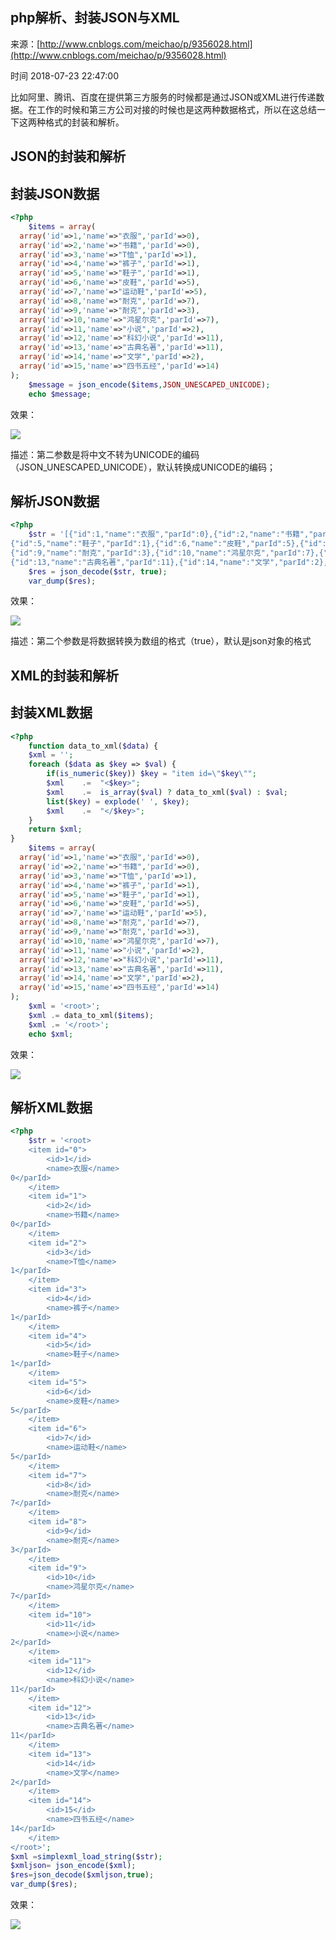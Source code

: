 ## php解析、封装JSON与XML

来源：[http://www.cnblogs.com/meichao/p/9356028.html](http://www.cnblogs.com/meichao/p/9356028.html)

时间 2018-07-23 22:47:00

 
比如阿里、腾讯、百度在提供第三方服务的时候都是通过JSON或XML进行传递数据。在工作的时候和第三方公司对接的时候也是这两种数据格式，所以在这总结一下这两种格式的封装和解析。
 
## JSON的封装和解析  
 
## 封装JSON数据  
 
```php
<?php
	$items = array(
  array('id'=>1,'name'=>"衣服",'parId'=>0),
  array('id'=>2,'name'=>"书籍",'parId'=>0),
  array('id'=>3,'name'=>"T恤",'parId'=>1),
  array('id'=>4,'name'=>"裤子",'parId'=>1),
  array('id'=>5,'name'=>"鞋子",'parId'=>1),
  array('id'=>6,'name'=>"皮鞋",'parId'=>5),
  array('id'=>7,'name'=>"运动鞋",'parId'=>5),
  array('id'=>8,'name'=>"耐克",'parId'=>7),
  array('id'=>9,'name'=>"耐克",'parId'=>3),
  array('id'=>10,'name'=>"鸿星尔克",'parId'=>7),
  array('id'=>11,'name'=>"小说",'parId'=>2),
  array('id'=>12,'name'=>"科幻小说",'parId'=>11),
  array('id'=>13,'name'=>"古典名著",'parId'=>11),
  array('id'=>14,'name'=>"文学",'parId'=>2),
  array('id'=>15,'name'=>"四书五经",'parId'=>14)
);
	$message = json_encode($items,JSON_UNESCAPED_UNICODE);
	echo $message;
```
 
效果：
 
![][0]
 
描述：第二参数是将中文不转为UNICODE的编码（JSON_UNESCAPED_UNICODE），默认转换成UNICODE的编码；
 
## 解析JSON数据
 
```php
<?php
	$str = '[{"id":1,"name":"衣服","parId":0},{"id":2,"name":"书籍","parId":0},{"id":3,"name":"T恤","parId":1},{"id":4,"name":"裤子","parId":1},
{"id":5,"name":"鞋子","parId":1},{"id":6,"name":"皮鞋","parId":5},{"id":7,"name":"运动鞋","parId":5},{"id":8,"name":"耐克","parId":7},
{"id":9,"name":"耐克","parId":3},{"id":10,"name":"鸿星尔克","parId":7},{"id":11,"name":"小说","parId":2},{"id":12,"name":"科幻小说","parId":11},
{"id":13,"name":"古典名著","parId":11},{"id":14,"name":"文学","parId":2},{"id":15,"name":"四书五经","parId":14}]';
	$res = json_decode($str, true);
	var_dump($res);
```
 
效果：
 
![][1]
 
描述：第二个参数是将数据转换为数组的格式（true），默认是json对象的格式
 
## XML的封装和解析  
 
## 封装XML数据
 
```php
<?php
	function data_to_xml($data) {
    $xml = '';
    foreach ($data as $key => $val) {
        if(is_numeric($key)) $key = "item id=\"$key\"";
        $xml    .=  "<$key>";
        $xml    .=  is_array($val) ? data_to_xml($val) : $val;
        list($key) = explode(' ', $key);
        $xml    .=  "</$key>";
    }
    return $xml;
}
	$items = array(
  array('id'=>1,'name'=>"衣服",'parId'=>0),
  array('id'=>2,'name'=>"书籍",'parId'=>0),
  array('id'=>3,'name'=>"T恤",'parId'=>1),
  array('id'=>4,'name'=>"裤子",'parId'=>1),
  array('id'=>5,'name'=>"鞋子",'parId'=>1),
  array('id'=>6,'name'=>"皮鞋",'parId'=>5),
  array('id'=>7,'name'=>"运动鞋",'parId'=>5),
  array('id'=>8,'name'=>"耐克",'parId'=>7),
  array('id'=>9,'name'=>"耐克",'parId'=>3),
  array('id'=>10,'name'=>"鸿星尔克",'parId'=>7),
  array('id'=>11,'name'=>"小说",'parId'=>2),
  array('id'=>12,'name'=>"科幻小说",'parId'=>11),
  array('id'=>13,'name'=>"古典名著",'parId'=>11),
  array('id'=>14,'name'=>"文学",'parId'=>2),
  array('id'=>15,'name'=>"四书五经",'parId'=>14)
);
	$xml = '<root>';
	$xml .= data_to_xml($items);
	$xml .= '</root>';
	echo $xml;
```
 
效果：
 
![][2]
 
## 解析XML数据
 
```php
<?php
	$str = '<root>
    <item id="0">
        <id>1</id>
        <name>衣服</name>
0</parId>
    </item>
    <item id="1">
        <id>2</id>
        <name>书籍</name>
0</parId>
    </item>
    <item id="2">
        <id>3</id>
        <name>T恤</name>
1</parId>
    </item>
    <item id="3">
        <id>4</id>
        <name>裤子</name>
1</parId>
    </item>
    <item id="4">
        <id>5</id>
        <name>鞋子</name>
1</parId>
    </item>
    <item id="5">
        <id>6</id>
        <name>皮鞋</name>
5</parId>
    </item>
    <item id="6">
        <id>7</id>
        <name>运动鞋</name>
5</parId>
    </item>
    <item id="7">
        <id>8</id>
        <name>耐克</name>
7</parId>
    </item>
    <item id="8">
        <id>9</id>
        <name>耐克</name>
3</parId>
    </item>
    <item id="9">
        <id>10</id>
        <name>鸿星尔克</name>
7</parId>
    </item>
    <item id="10">
        <id>11</id>
        <name>小说</name>
2</parId>
    </item>
    <item id="11">
        <id>12</id>
        <name>科幻小说</name>
11</parId>
    </item>
    <item id="12">
        <id>13</id>
        <name>古典名著</name>
11</parId>
    </item>
    <item id="13">
        <id>14</id>
        <name>文学</name>
2</parId>
    </item>
    <item id="14">
        <id>15</id>
        <name>四书五经</name>
14</parId>
    </item>
</root>';
$xml =simplexml_load_string($str);
$xmljson= json_encode($xml);
$res=json_decode($xmljson,true);
var_dump($res);
```
 
效果：
 
![][3]
 


[0]: https://img2.tuicool.com/26rUvqU.png 
[1]: https://img0.tuicool.com/RBBfMvU.png 
[2]: https://img1.tuicool.com/uqqMzyf.png 
[3]: https://img2.tuicool.com/byQv6ja.png 